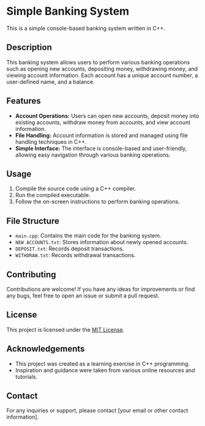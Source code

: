 # Simple Banking System

This is a simple console-based banking system written in C++.

## Description

This banking system allows users to perform various banking operations such as opening new accounts, depositing money, withdrawing money, and viewing account information. Each account has a unique account number, a user-defined name, and a balance.

## Features

- **Account Operations:** Users can open new accounts, deposit money into existing accounts, withdraw money from accounts, and view account information.
- **File Handling:** Account information is stored and managed using file handling techniques in C++.
- **Simple Interface:** The interface is console-based and user-friendly, allowing easy navigation through various banking operations.

## Usage

1. Compile the source code using a C++ compiler.
2. Run the compiled executable.
3. Follow the on-screen instructions to perform banking operations.

## File Structure

- `main.cpp`: Contains the main code for the banking system.
- `NEW ACCOUNTS.txt`: Stores information about newly opened accounts.
- `DEPOSIT.txt`: Records deposit transactions.
- `WITHDRAW.txt`: Records withdrawal transactions.

## Contributing

Contributions are welcome! If you have any ideas for improvements or find any bugs, feel free to open an issue or submit a pull request.

## License

This project is licensed under the [MIT License](LICENSE).

## Acknowledgements

- This project was created as a learning exercise in C++ programming.
- Inspiration and guidance were taken from various online resources and tutorials.

## Contact

For any inquiries or support, please contact [your email or other contact information].

